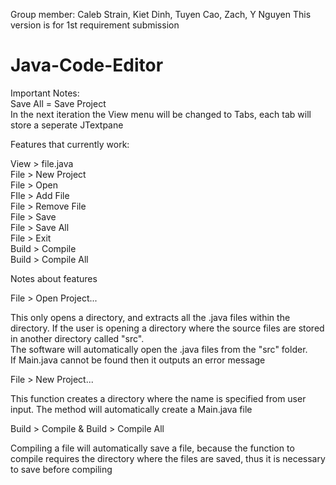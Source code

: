 Group member: Caleb Strain, Kiet Dinh, Tuyen Cao, Zach, Y Nguyen
This version is for 1st requirement submission

# Java-Code-Editor

Important Notes:<br/>
Save All = Save Project<br/>
In the next iteration the View menu will be changed to Tabs, each tab will store a seperate JTextpane<br/>

Features that currently work:<br/>

View > file.java<br/>
File > New Project<br/>
File > Open<br/>
FIle > Add File<br/>
File > Remove File<br/>
File > Save<br/>
File > Save All<br/>
File > Exit<br/>
Build > Compile<br/>
Build > Compile All<br/>

Notes about features<br/>

File > Open Project...<br/>

This only opens a directory, and extracts all the .java files within the directory. If the user is opening a directory where the source files are stored in another directory called "src".<br/>
The software will automatically open the .java files from the "src" folder.<br/> 
If Main.java cannot be found then it outputs an error message<br/>

File > New Project...<br/>

This function creates a directory where the name is specified from user input. The method will automatically create a Main.java file<br/>

Build > Compile & Build > Compile All<br/>

Compiling a file will automatically save a file, because the function to compile requires the directory where the files are saved, thus it is necessary to save before compiling<br/>
